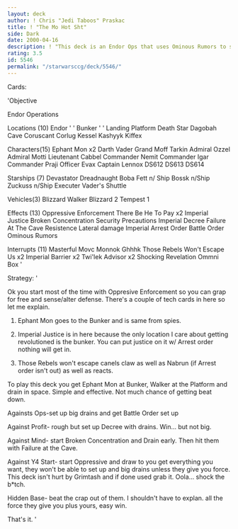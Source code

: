 ```yaml
---
layout: deck
author: ! Chris "Jedi Taboos" Praskac
title: ! "The Mo Hot Sht"
side: Dark
date: 2000-04-16
description: ! "This deck is an Endor Ops that uses Ominous Rumors to set up big drains."
rating: 3.5
id: 5546
permalink: "/starwarsccg/deck/5546/"
---
```

Cards: 

'Objective

Endor Operations

Locations (10)
Endor
'   ' Bunker
'   ' Landing Platform
Death Star
Dagobah Cave
Coruscant
Corlug
Kessel
Kashyyk
Kiffex

Characters(15)
Ephant Mon x2
Darth Vader
Grand Moff Tarkin
Admiral Ozzel
Admiral Motti
Lieutenant Cabbel
Commander Nemit
Commander Igar
Commander Praji
Officer Evax
Captain Lennox
DS612
DS613
DS614

Starships (7)
Devastator
Dreadnaught
Boba Fett n/ Ship
Bossk n/Ship
Zuckuss n/Ship
Executer
Vader's Shuttle

Vehicles(3)
Blizzard Walker
Blizzard 2
Tempest 1

Effects (13)
Oppressive Enforcement
There Be He To Pay x2
Imperial Justice
Broken Concentration
Security Precautions
Imperial Decree
Failure At The Cave
Resistence
Lateral damage
Imperial Arrest Order
Battle Order
Ominous Rumors

Interrupts (11)
Masterful Movc
Monnok
Ghhhk
Those Rebels Won't Escape Us x2
Imperial Barrier x2
Twi'lek Advisor x2
Shocking Revelation
Ommni Box '

Strategy: '

Ok you start most of the time with Oppresive Enforcement so you can grap for free and sense/alter defense.  There's a couple of tech cards in here so let me explain.

1) Ephant Mon goes to the Bunker and is same from spies.

2) Imperial Justice is in here because the only location I care about getting revolutioned is the bunker.  You can put justice on it w/ Arrest order nothing will get in.

3) Those Rebels won't escape canels claw as well as Nabrun (if Arrest order isn't out) as well as reacts.

To play this deck you get Ephant Mon at Bunker, Walker at the Platform and drain in space.  Simple and effective.  Not much chance of getting beat down.

Againsts Ops-set up big drains and get Battle Order set up

Against Profit- rough but set up Decree with drains.  Win... but not big.

Against Mind- start Broken Concentration and Drain early.  Then hit them with Failure at the Cave.

Against Y4 Start- start Oppressive and draw to you get everything you want, they won't be able to set up and big drains unless they give you force.  This deck isn't hurt by Grimtash and if done used grab it.  Oola... shock the b*tch.

Hidden Base- beat the crap out of them.  I shouldn't have to explan.  all the force they give you plus yours,	easy win.

That's it. '
